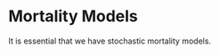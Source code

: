 Mortality Models
============================

It is essential that we have stochastic mortality models.